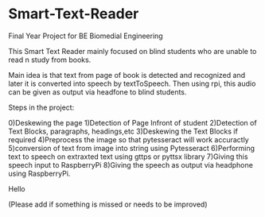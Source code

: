 # Smart-Text-Reader

Final Year Project for BE Biomedial Engineering

This Smart Text Reader mainly focused on blind students who are unable to read n study from books.

Main idea is that text from page of book is detected and recognized and later it is
converted into speech by textToSpeech. Then using rpi, this audio can be given as output
via headfone to blind students.

Steps in the project:

0)Deskewing the page
1)Detection of Page Infront of student
2)Detection of Text Blocks, paragraphs, headings,etc
3)Deskewing the Text Blocks if required
4)Preprocess the image so that pytesseract will work accuractly
5)conversion of text from image into string using Pytesseract
6)Performing text to speech on extraxted text using gttps or pyttsx library
7)Giving this speech input to RaspberryPi
8)Giving the speech as output via headphone using RaspberryPi.

Hello

(Please add if something is missed or needs to be improved)
